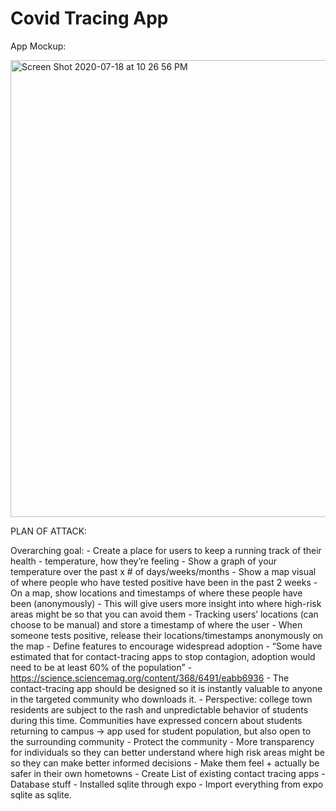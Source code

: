 # Covid Tracing App

App Mockup:

<img width="731" alt="Screen Shot 2020-07-18 at 10 26 56 PM" src="https://user-images.githubusercontent.com/42744470/87865911-ce0ce000-c948-11ea-9747-baa3854d9700.png">

PLAN OF ATTACK:

Overarching goal: 
    - Create a place for users to keep a running track of their health - temperature, how they’re feeling 
        - Show a graph of your temperature over the past x # of days/weeks/months
    - Show a map visual of where people who have tested positive have been in the past 2 weeks
        - On a map, show locations and timestamps of where these people have been (anonymously)
        - This will give users more insight into where high-risk areas might be so that you can avoid them
    - Tracking users’ locations (can choose to be manual) and store a timestamp of where the user
        - When someone tests positive, release their locations/timestamps anonymously on the map
    - Define features to encourage widespread adoption
        - “Some have estimated that for contact-tracing apps to stop contagion, adoption would need to be at least 60% of the population”
            - https://science.sciencemag.org/content/368/6491/eabb6936
        - The contact-tracing app should be designed so it is instantly valuable to anyone in the targeted community who downloads it.
    - Perspective: college town residents are subject to the rash and unpredictable behavior of students during this time. Communities have expressed concern about students returning to campus → app used for student population, but also open to the surrounding community
        - Protect the community
        - More transparency for individuals so they can better understand where high risk areas might be so they can make better informed decisions
        - Make them feel + actually be safer in their own hometowns
    - Create List of existing contact tracing apps
    - Database stuff
        - Installed sqlite through expo
        - Import everything from expo sqlite as sqlite.






